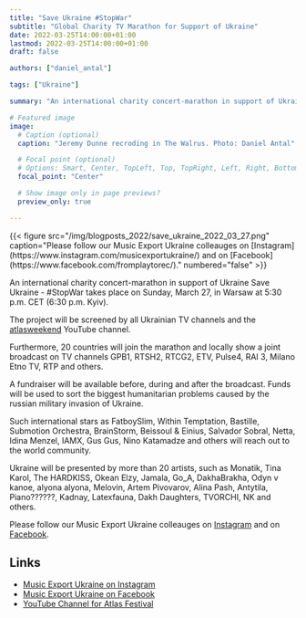 ```yaml
---
title: "Save Ukraine #StopWar"
subtitle: "Global Charity TV Marathon for Support of Ukraine"
date: 2022-03-25T14:00:00+01:00
lastmod: 2022-03-25T14:00:00+01:00
draft: false

authors: ["daniel_antal"]

tags: ["Ukraine"]

summary: "An international charity concert-marathon in support of Ukraine Save Ukraine - #StopWar takes place on Sunday, March 27, in Warsaw at 5:30 p.m. CET (6:30 p.m. Kyiv)."

# Featured image
image:
  # Caption (optional)
  caption: "Jeremy Dunne recroding in The Walrus. Photo: Daniel Antal"

  # Focal point (optional)
  # Options: Smart, Center, TopLeft, Top, TopRight, Left, Right, BottomLeft, Bottom, BottomRight
  focal_point: "Center"

  # Show image only in page previews?
  preview_only: true

---
```


<td style="text-align: center;">{{< figure src="/img/blogposts_2022/save_ukraine_2022_03_27.png" caption="Please follow our Music Export Ukraine colleauges on [Instagram](https://www.instagram.com/musicexportukraine/) and on [Facebook](https://www.facebook.com/fromplaytorec/)." numbered="false" >}}</td>

An international charity concert-marathon in support of Ukraine Save Ukraine - #StopWar takes place on Sunday, March 27, in Warsaw at 5:30 p.m. CET (6:30 p.m. Kyiv).

The project will be screened by all Ukrainian TV channels and the  [atlasweekend](https://www.youtube.com/c/AtlasFestival) YouTube channel. 

Furthermore, 20 countries will join the marathon and locally show a joint broadcast on TV channels GPB1, RTSH2, RTCG2, ETV, Pulse4, RAI 3, Milano Etno TV, RTP and others.

A fundraiser will be available before, during and after the broadcast. Funds will be used to sort the biggest humanitarian problems caused by the russian military invasion of Ukraine.

Such international stars as FatboySlim, Within Temptation, Bastille, Submotion Orchestra, BrainStorm, Beissoul & Einius, Salvador Sobral, Netta, Idina Menzel, IAMX, Gus Gus, Nino Katamadze and others will reach out to the world community.

Ukraine will be presented by more than 20 artists, such as Monatik, Tina Karol, The HARDKISS, Okean Elzy, Jamala, Go_A, DakhaBrakha, Odyn v kanoe, alyona alyona, Melovin, Artem Pivovarov, Alina Pash, Antytila, Piano??????, Kadnay, Latexfauna, Dakh Daughters, TVORCHI, NK and others.

Please follow our Music Export Ukraine colleauges on [Instagram](https://www.instagram.com/musicexportukraine/) and on [Facebook](https://www.facebook.com/fromplaytorec/).


## Links

- [Music Export Ukraine on Instagram](https://www.instagram.com/musicexportukraine/)
- [Music Export Ukraine on Facebook](https://www.facebook.com/fromplaytorec/)
- [YouTube Channel for Atlas Festival](https://www.youtube.com/c/AtlasFestival)


